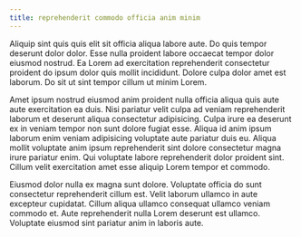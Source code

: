 ```yaml
---
title: reprehenderit commodo officia anim minim
---
```


Aliquip sint quis quis elit sit officia aliqua labore aute. Do quis tempor deserunt dolor dolor. Esse nulla proident labore occaecat tempor dolor eiusmod nostrud. Ea Lorem ad exercitation reprehenderit consectetur proident do ipsum dolor quis mollit incididunt. Dolore culpa dolor amet est laborum. Do sit ut sint tempor cillum ut minim Lorem.

Amet ipsum nostrud eiusmod anim proident nulla officia aliqua quis aute aute exercitation ea duis. Nisi pariatur velit culpa ad veniam reprehenderit laborum et deserunt aliqua consectetur adipisicing. Culpa irure ea deserunt ex in veniam tempor non sunt dolore fugiat esse. Aliqua id anim ipsum laborum enim veniam adipisicing voluptate aute pariatur duis eu. Aliqua mollit voluptate anim ipsum reprehenderit sint dolore consectetur magna irure pariatur enim. Qui voluptate labore reprehenderit dolor proident sint. Cillum velit exercitation amet esse aliquip Lorem tempor et commodo.

Eiusmod dolor nulla ex magna sunt dolore. Voluptate officia do sunt consectetur reprehenderit cillum est. Velit laborum ullamco in aute excepteur cupidatat. Cillum aliqua ullamco consequat ullamco veniam commodo et. Aute reprehenderit nulla Lorem deserunt est ullamco. Voluptate eiusmod sint pariatur anim in laboris aute.